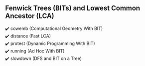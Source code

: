 ## Fenwick Trees (BITs) and Lowest Common Ancestor (LCA)
:heavy_check_mark: cowemb (Computational Geometry With BIT) <br>
:heavy_check_mark: distance (Fast LCA) <br>
:heavy_check_mark: protest (Dynamic Programming With BIT) <br>
:heavy_check_mark: running (Ad Hoc With BIT) <br>
:heavy_check_mark: slowdown (DFS and BIT on a Tree)

